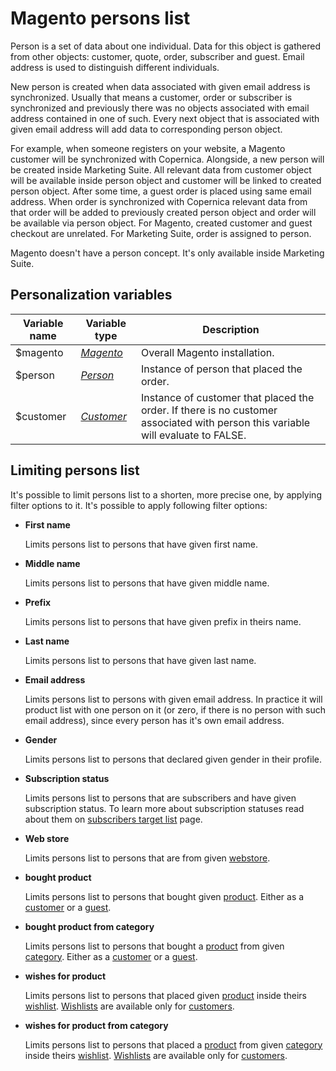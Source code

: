 # Magento persons list

Person is a set of data about one individual. Data for this object is gathered
from other objects: customer, quote, order, subscriber and guest. Email address
is used to distinguish different individuals.

New person is created when data associated with given email address is synchronized.
Usually that means a customer, order or subscriber is synchronized and previously
there was no objects associated with email address contained in one of such. Every
next object that is associated with given email address will add data to corresponding 
person object.

For example, when someone registers on your website, a Magento customer will be 
synchronized with Copernica. Alongside, a new person will be created inside 
Marketing Suite. All relevant data from customer object will be available inside
person object and customer will be linked to created person object. After some 
time, a guest order is placed using same email address. When order is synchronized 
with Copernica relevant data from that order will be added to previously created 
person object and order will be available via person object. For Magento, created
customer and guest checkout are unrelated. For Marketing Suite, order is assigned
to person. 

Magento doesn't have a person concept. It's only available inside Marketing Suite.

## Personalization variables

| Variable name | Variable type                                                                    | Description                                                                                                                      |
|---------------|----------------------------------------------------------------------------------|----------------------------------------------------------------------------------------------------------------------------------| 
| $magento      | _[Magento](copernica-docs:MarketingSuite/magento-integration/object/magento)_    | Overall Magento installation.                                                                                                    |
| $person       | _[Person](copernica-docs:MarketingSuite/magento-integration/object/person)_      | Instance of person that placed the order.                                                                                        |
| $customer     | _[Customer](copernica-docs:MarketingSuite/magento-integration/object/customer)_  | Instance of customer that placed the order. If there is no customer associated with person this variable will evaluate to FALSE. |

## Limiting persons list

It's possible to limit persons list to a shorten, more precise one, by applying
filter options to it. It's possible to apply following filter options:

*  **First name**

   Limits persons list to persons that have given first name.

*  **Middle name**

   Limits persons list to persons that have given middle name.

*  **Prefix**

   Limits persons list to persons that have given prefix in theirs name.

*  **Last name**

   Limits persons list to persons that have given last name.

*  **Email address**

   Limits persons list to persons with given email address. In practice it will
   product list with one person on it (or zero, if there is no person with such
   email address), since every person has it's own email address.

*  **Gender**

   Limits persons list to persons that declared given gender in their profile.

*  **Subscription status**

   Limits persons list to persons that are subscribers and have given subscription
   status. To learn more about subscription statuses read about them on [subscribers 
   target list](copernica-docs:MarketingSuite/magento-integration/targets/subscribers) 
   page.    

*  **Web store**

   Limits persons list to persons that are from given [webstore](copernica-docs:MarketingSuite/magento-integration/object/webstore).

*  **bought product**

   Limits persons list to persons that bought given [product](copernica-docs:MarketingSuite/magento-integration/object/product). 
   Either as a [customer](copernica-docs:MarketingSuite/magento-integration/object/customer) 
   or a [guest](copernica-docs:MarketingSuite/magento-integration/object/guest).

*  **bought product from category**

   Limits persons list to persons that bought a [product](copernica-docs:MarketingSuite/magento-integration/object/product) 
   from given [category](copernica-docs:MarketingSuite/magento-integration/object/category).
   Either as a [customer](copernica-docs:MarketingSuite/magento-integration/object/customer) 
   or a [guest](copernica-docs:MarketingSuite/magento-integration/object/guest).

*  **wishes for product**

   Limits persons list to persons that placed given [product](copernica-docs:MarketingSuite/magento-integration/object/product) 
   inside theirs [wishlist](copernica-docs:MarketingSuite/magento-integration/object/wishlist).
   [Wishlists](copernica-docs:MarketingSuite/magento-integration/object/wishlist) 
   are available only for [customers](copernica-docs:MarketingSuite/magento-integration/object/customer).

*  **wishes for product from category**

   Limits persons list to persons that placed a [product](copernica-docs:MarketingSuite/magento-integration/object/product) 
   from given [category](copernica-docs:MarketingSuite/magento-integration/object/category)
   inside theirs [wishlist](copernica-docs:MarketingSuite/magento-integration/object/wishlist).
   [Wishlists](copernica-docs:MarketingSuite/magento-integration/object/wishlist) 
   are available only for [customers](copernica-docs:MarketingSuite/magento-integration/object/customer).
